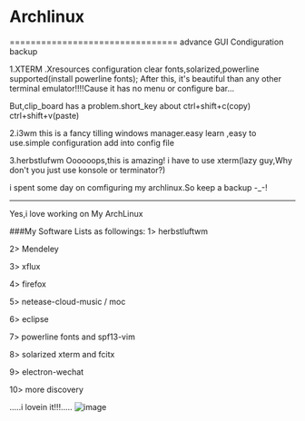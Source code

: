 # Archlinux
================================
advance GUI Condiguration backup

1.XTERM
  .Xresources configuration  clear fonts,solarized,powerline supported(install powerline fonts);
  After this, it's beautiful than any other terminal emulator!!!!Cause it has no menu or configure bar...
  
  But,clip_board has a problem.short_key about ctrl+shift+c(copy)  ctrl+shift+v(paste)
  
  
2.i3wm
  this is a fancy tilling windows manager.easy learn ,easy to use.simple configuration add into config file
  
3.herbstlufwm
  Oooooops,this is amazing! i have to use xterm(lazy guy,Why don't you just use konsole or terminator?) 


i spent some day on comfiguring my archlinux.So keep a backup   -_-!

----------------------------------------
Yes,i love working on My ArchLinux 

###My Software Lists as followings:
1> herbstluftwm

2>  Mendeley

3> xflux

4> firefox

5> netease-cloud-music / moc

6> eclipse

7> powerline fonts  and spf13-vim

8> solarized xterm and  fcitx

9> electron-wechat

10> more discovery


.....i lovein it!!!.....
![image](https://github.com/ketop/Archlinux/2016-09-06-171108_1920x1080_scrot.png)
